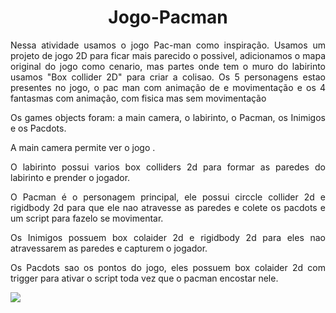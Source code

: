 <h1 align="center"> Jogo-Pacman </h1>
 
<p Align="justify">Nessa atividade usamos o jogo Pac-man como inspiração. Usamos um projeto de jogo 2D para ficar mais parecido o possivel, adicionamos o mapa original do jogo como cenario, mas partes onde tem o muro do labirinto usamos "Box collider 2D" para criar a colisao. Os 5 personagens estao presentes no jogo, o pac man com animação de e movimentação e os 4 fantasmas com animação, com fisica mas sem movimentação </p>
<p Align="justify">Os games objects foram: a main camera, o labirinto, o Pacman, os Inimigos e os Pacdots.</p>
<p Align="justify">A main camera permite ver o jogo .</p>
<p Align="justify">O labirinto possui varios box colliders 2d para formar as paredes do labirinto e prender o jogador.</p>
<p Align="justify">O Pacman é o personagem principal, ele possui circcle collider 2d e rigidbody 2d para que ele nao atravesse as paredes e colete os pacdots e um script para fazelo se movimentar.</p>
<p Align="justify">Os Inimigos possuem box colaider 2d e rigidbody 2d para eles nao atravessarem as paredes e capturem o jogador.</p>
<p Align="justify">Os Pacdots sao os pontos do jogo, eles possuem box colaider 2d com trigger para ativar o script toda vez que o pacman encostar nele.</p>


 
<img align="center" src="img/foto.jpg">
